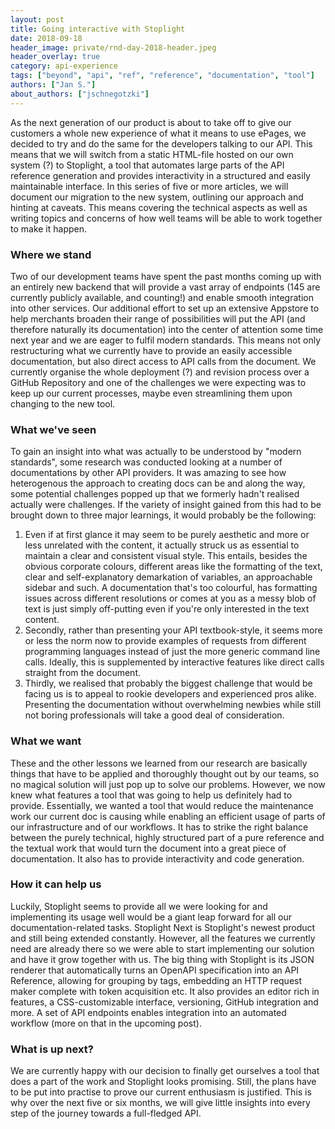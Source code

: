 ```yaml
---
layout: post
title: Going interactive with Stoplight
date: 2018-09-18
header_image: private/rnd-day-2018-header.jpeg
header_overlay: true
category: api-experience
tags: ["beyond", "api", "ref", "reference", "documentation", "tool"]
authors: ["Jan S."]
about_authors: ["jschnegotzki"]
---
```


As the next generation of our product is about to take off to give our customers a whole new experience of what it means to use ePages, we decided to try and do the same for the developers talking to our API.
This means that we will switch from a static HTML-file hosted on our own system (?) to Stoplight, a tool that automates large parts of the API reference generation and provides interactivity in a structured and easily maintainable interface.
In this series of five or more articles, we will document our migration to the new system, outlining our approach and hinting at caveats.
This means covering the technical aspects as well as writing topics and concerns of how well teams will be able to work together to make it happen.

### Where we stand

Two of our development teams have spent the past months coming up with an entirely new backend that will provide a vast array of endpoints (145 are currently publicly available, and counting!) and enable smooth integration into other services.
Our additional effort to set up an extensive Appstore to help merchants broaden their range of possibilities will put the API (and therefore naturally its documentation) into the center of attention some time next year and we are eager to fulfil modern standards.
This means not only restructuring what we currently have to provide an easily accessible documentation, but also direct access to API calls from the document.
We currently organise the whole deployment (?) and revision process over a GitHub Repository and one of the challenges we were expecting was to keep up our current processes, maybe even streamlining them upon changing to the new tool.

### What we've seen

To gain an insight into what was actually to be understood by "modern standards", some research was conducted looking at a number of documentations by other API providers.
It was amazing to see how heterogenous the approach to creating docs can be and along the way, some potential challenges popped up that we formerly hadn't realised actually were challenges.
If the variety of insight gained from this had to be brought down to three major learnings, it would probably be the following:
1. Even if at first glance it may seem to be purely aesthetic and more or less unrelated with the content, it actually struck us as essential to maintain a clear and consistent visual style.
This entails, besides the obvious corporate colours, different areas like the formatting of the text, clear and self-explanatory demarkation of variables, an approachable sidebar and such.
A documentation that's too colourful, has formatting issues across different resolutions or comes at you as a messy blob of text is just simply off-putting even if you're only interested in the text content.
2. Secondly, rather than presenting your API textbook-style, it seems more or less the norm now to provide examples of requests from different programming languages instead of just the more generic command line calls.
Ideally, this is supplemented by interactive features like direct calls straight from the document.
3. Thirdly, we realised that probably the biggest challenge that would be facing us is to appeal to rookie developers and experienced pros alike.
Presenting the documentation without overwhelming newbies while still not boring professionals will take a good deal of consideration.


### What we want

These and the other lessons we learned from our research are basically things that have to be applied and thoroughly thought out by our teams, so no magical solution will just pop up to solve our problems.
However, we now knew what features a tool that was going to help us definitely had to provide.
Essentially, we wanted a tool that would reduce the maintenance work our current doc is causing while enabling an efficient usage of parts of our infrastructure and of our workflows.
It has to strike the right balance between the purely technical, highly structured part of a pure reference and the textual work that would turn the document into a great piece of documentation.
It also has to provide interactivity and code generation.


### How it can help us

Luckily, Stoplight seems to provide all we were looking for and implementing its usage well would be a giant leap forward for all our documentation-related tasks.
Stoplight Next is Stoplight's newest product and still being extended constantly.
However, all the features we currently need are already there so we were able to start implementing our solution and have it grow together with us.
The big thing with Stoplight is its JSON renderer that automatically turns an OpenAPI specification into an API Reference, allowing for grouping by tags, embedding an HTTP request maker complete with token acquisition etc.
It also provides an editor rich in features, a CSS-customizable interface, versioning, GitHub integration and more.
A set of API endpoints enables integration into an automated workflow (more on that in the upcoming post).

### What is up next?

We are currently happy with our decision to finally get ourselves a tool that does a part of the work and Stoplight looks promising.
Still, the plans have to be put into practise to prove our current enthusiasm is justified.
This is why over the next five or six months, we will give little insights into every step of the journey towards a full-fledged API.
